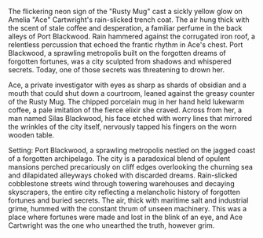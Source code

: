 The flickering neon sign of the "Rusty Mug" cast a sickly yellow glow on Amelia "Ace" Cartwright's rain-slicked trench coat.  The air hung thick with the scent of stale coffee and desperation, a familiar perfume in the back alleys of Port Blackwood.  Rain hammered against the corrugated iron roof, a relentless percussion that echoed the frantic rhythm in Ace's chest.  Port Blackwood, a sprawling metropolis built on the forgotten dreams of forgotten fortunes, was a city sculpted from shadows and whispered secrets.  Today, one of those secrets was threatening to drown her.

Ace, a private investigator with eyes as sharp as shards of obsidian and a mouth that could shut down a courtroom, leaned against the greasy counter of the Rusty Mug.  The chipped porcelain mug in her hand held lukewarm coffee, a pale imitation of the fierce elixir she craved. Across from her, a man named Silas Blackwood, his face etched with worry lines that mirrored the wrinkles of the city itself, nervously tapped his fingers on the worn wooden table.


Setting: Port Blackwood, a sprawling metropolis nestled on the jagged coast of a forgotten archipelago.  The city is a paradoxical blend of opulent mansions perched precariously on cliff edges overlooking the churning sea and dilapidated alleyways choked with discarded dreams.  Rain-slicked cobblestone streets wind through towering warehouses and decaying skyscrapers, the entire city reflecting a melancholic history of forgotten fortunes and buried secrets.  The air, thick with maritime salt and industrial grime, hummed with the constant thrum of unseen machinery.  This was a place where fortunes were made and lost in the blink of an eye, and Ace Cartwright was the one who unearthed the truth, however grim.
